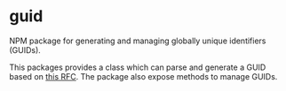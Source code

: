 # guid
NPM package for generating and managing globally unique identifiers (GUIDs).

This packages provides a class which can parse and generate a GUID based on [this RFC](https://www.ietf.org/rfc/rfc4122.txt).
The package also expose methods to manage GUIDs.
